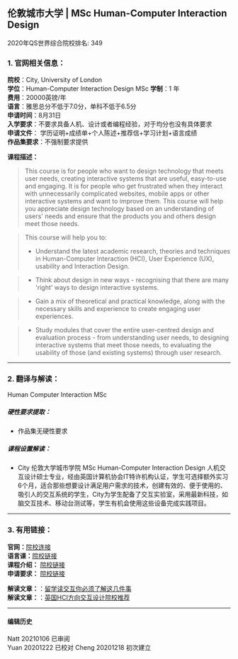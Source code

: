 ## 伦敦城市大学 | MSc Human-Computer Interaction Design

2020年QS世界综合院校排名: 349  

### 1. 官网相关信息：

**院校**：City, University of London   
**学位**：Human-Computer Interaction Design MSc
**学制**：1 年  
**费用**：20000英镑/年  
**语言**：雅思总分不低于7.0分，单科不低于6.5分  
**申请时间**：8月31日  
**入学要求**：不要求具备人机、设计或者编程经验，对于均分也没有具体要求  
**申请文件**： 学历证明+成绩单+个人陈述+推荐信+学习计划+语言成绩  
**作品集要求**：不强制要求提供  

**课程描述：**   

> This course is for people who want to design technology that meets user needs, creating interactive systems that are useful, easy-to-use and engaging. It is for people who get frustrated when they interact with unnecessarily complicated websites, mobile apps or other interactive systems and want to improve them. This course will help you appreciate design technology based on an understanding of users' needs and ensure that the products you and others design meet those needs.

> This course will help you to:
> - Understand the latest academic research, theories and techniques in Human-Computer Interaction (HCI), User Experience (UX), usability and Interaction Design.

> - Think about design in new ways - recognising that there are many 'right' ways to design interactive systems.

> - Gain a mix of theoretical and practical knowledge, along with the necessary skills and experience to create engaging user experiences.

> - Study modules that cover the entire user-centred design and evaluation process - from understanding user needs, to designing interactive systems that meet those needs, to evaluating the usability of those (and existing systems) through user research.


---


### 2. 翻译与解读：
Human Computer Interaction MSc
##### 硬性要求提取：
- 作品集无硬性要求  

##### 课程设置解读：
- City 伦敦大学城市学院 MSc Human-Computer Interaction Design 人机交互设计硕士专业，经由英国计算机协会IT特许机构认证，学生可选择额外实习6个月，适合那些想要设计满足用户需求的技术，创建有效的、便于使用的、吸引人的交互系统的学生，City为学生配备了交互实验室，采用最新科技，如脑交互技术、移动台测试等，学生有机会使用这些设备完成实践项目。


---


### 3. 有用链接：
**官网：**[院校连接](https://www.city.ac.uk/study/courses/postgraduate/human-computer-interaction-design)  
**语言课：**[院校链接](https://www.intostudy.com/en-gb/universities/city-university-london/courses/pre-sessional-english)  
**课程介绍：** [院校链接](https://www.city.ac.uk/__data/assets/pdf_file/0006/469833/PSHCID-MSc-Human-Computer-Interaction-Design.pdf)  
**申请要求：** [院校链接](https://www.city.ac.uk/study/courses/postgraduate/human-computer-interaction-design)


**解读文章：**：[留学读交互你必须了解这几件事](http://www.makebi.net/34036.html)  
**解读文章：**：[英国HCI方向交互设计院校推荐](http://www.makebi.net/24434.html)   



---


#### 编辑历史  

Natt 20210106 已审阅  
Yuan 20201222 已校对
Cheng 20201218 初次建立  
